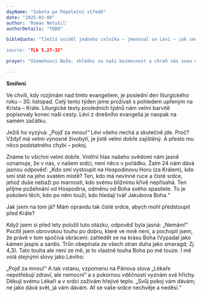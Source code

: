 ```yaml
---
dayName: "Sobota po Popeleční středě"
date: "2025-03-08"
author: 'Roman Netušil'
authorDetails: "TODO"

bibleQuote: "TJežíš uviděl jednoho celníka – jmenoval se Lévi – jak sedí v celnici, a řekl mu: „Pojď za mnou!“ (Lévi) nechal všeho, vstal a šel za ním. Ve svém domě pak mu vystrojil velkou hostinu. Spolu s nimi bylo u stolu celé množství celníků a jiných lidí. Farizeové a jejich učitelé Zákona reptali a řekli jeho učedníkům: „Proč jíte a pijete s celníky a hříšníky?“ Ježíš jim odpověděl:„Lékaře nepotřebují zdraví, ale nemocní! Nepřišel jsem povolat k obrácení spravedlivé, ale hříšníky.“

source: "TLk 5,27-32"

prayer: "Všemohoucí Bože, shlédni na naši bezmocnost a chraň nás svou mocnou pravicí. Prosíme o to skrze tvého Syna…"

---
```


**Smíření**

Ve chvíli, kdy rozjímám nad tímto evangeliem, je poslední den liturgického roku – 30. listopad. Celý tento týden jsme prožívali s pohledem upřeným na Krista – Krále. Liturgické texty posledních týdnů nám velmi barvitě popisovaly konec naší cesty. Lévi z dnešního evangelia je naopak na samém začátku.

Ježíš ho vyzývá: „Pojď za mnou!“ Lévi všeho nechá a skutečně jde. Proč? Vždyť má velmi výnosné živobytí, je jistě velmi dobře zajištěný. A přesto mu něco podstatného chybí – pokoj. 

Známe to všichni velmi dobře. Vnitřní hlas našeho svědomí nám  jasně  oznamuje,  že v nás, v našem srdci, není něco v pořádku. Žalm 24 nám dává jasnou odpověď: „Kdo smí vystoupit na Hospodinovu Horu (za Králem), kdo smí stát na jeho svatém místě? Ten, kdo má nevinné ruce a čisté srdce, jehož duše nebaží po marnosti, kdo svému bližnímu křivě nepřísahá. Ten příjme požehnání od Hospodina, odměnu od Boha svého spasitele. To je pokolení těch, kdo po něm touží, kdo hledají tvář Jakubova Boha.“ 

Jak jsem na tom já? Mám opravdu tak čisté srdce, abych mohl předstoupit před Krále? 

Když jsem si před lety položil tuto otázku, odpověď byla jasná: „Nemám!“ Pocítil jsem obrovskou touhu po dobru, které ve mně není, a pochopil jsem, že právě v tom spočívá obrácení: zahledět se na krásu Boha (Vypadal jako kámen jaspis a sardis. Trůn obepínala ze všech stran duha jako smaragd; Zj 4,3). Tato touha ale není ze mě, je to vlastně touha Boha po mé touze. I mě volá stejnými slovy jako Léviho: 

„Pojď za mnou!“ A tak vstanu, vzpomenu na Pánova slova „Lékaře nepotřebují zdraví, ale nemocní“ a s pokornou vděčností vyznám své hříchy. Děkuji svému Lékaři a v srdci zažívám hřejivé teplo. „Svůj pokoj vám dávám; ne jako dává svět, já vám dávám. Ať se vaše srdce nechvěje a neděsí.“

